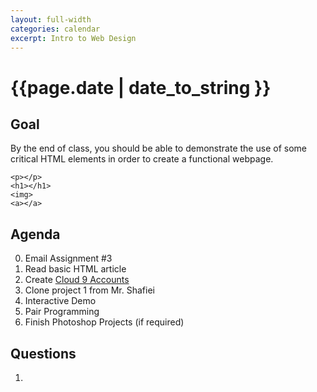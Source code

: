 ```yaml
---
layout: full-width
categories: calendar
excerpt: Intro to Web Design
---
```

# {{page.date | date_to_string }} #

## Goal ##

By the end of class, you should be able to demonstrate the use of some critical HTML elements in order to create a functional webpage.

    <p></p>
    <h1></h1>
    <img>
    <a></a>
    
    
## Agenda ##

0.  Email Assignment #3
1.  Read basic HTML article
2.  Create [Cloud 9 Accounts](http://c9.io)
3.  Clone project 1 from Mr. Shafiei
4.  Interactive Demo
5.  Pair Programming
6.  Finish Photoshop Projects (if required)



    
    
## Questions ##

1.  